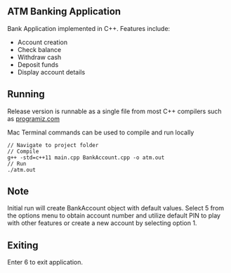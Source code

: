 ## ATM Banking Application

Bank Application implemented in C++. Features include:
- Account creation
- Check balance
- Withdraw cash
- Deposit funds
- Display account details

## Running

Release version is runnable as a single file from most C++ compilers such as [programiz.com](https://www.programiz.com/cpp-programming/online-compiler/)

Mac Terminal commands can be used to compile and run locally
```
// Navigate to project folder
// Compile
g++ -std=c++11 main.cpp BankAccount.cpp -o atm.out
// Run
./atm.out
```

## Note

Initial run will create BankAccount object with default values. Select 5 from the options menu to obtain account number and utilize default PIN to play with other features or create a new account by selecting option 1.

## Exiting

Enter 6 to exit application.
